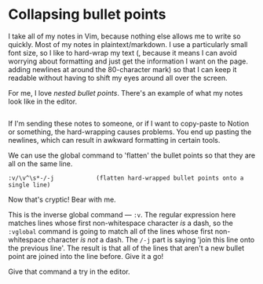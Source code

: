 # Collapsing bullet points

I take all of my notes in Vim, because nothing else allows me to write so quickly. Most of my notes in plaintext/markdown. I use a particularly small font size, so I like to hard-wrap my text (, because it means I can avoid worrying about formatting and just get the information I want on the page. adding newlines at around the 80-character mark) so that I can keep it readable without having to shift my eyes around all over the screen.

For me, I love _nested bullet points_. There's an example of what my notes look like in the editor.

```
```

If I'm sending these notes to someone, or if I want to copy-paste to Notion or something, the hard-wrapping causes problems. You end up pasting the newlines, which can result in awkward formatting in certain tools.

We can use the global command to 'flatten' the bullet points so that they are all on the same line.

```
:v/\v^\s*-/-j            (flatten hard-wrapped bullet points onto a single line)
```

Now that's cryptic! Bear with me.

This is the inverse global command — `:v`. The regular expression here matches lines whose first non-whitespace character _is_ a dash, so the `:vglobal` command is going to match all of the lines whose first non-whitespace character _is not_ a dash. The `/-j` part is saying 'join this line onto the previous line'. The result is that all of the lines that aren't a new bullet point are joined into the line before. Give it a go!

Give that command a try in the editor.
